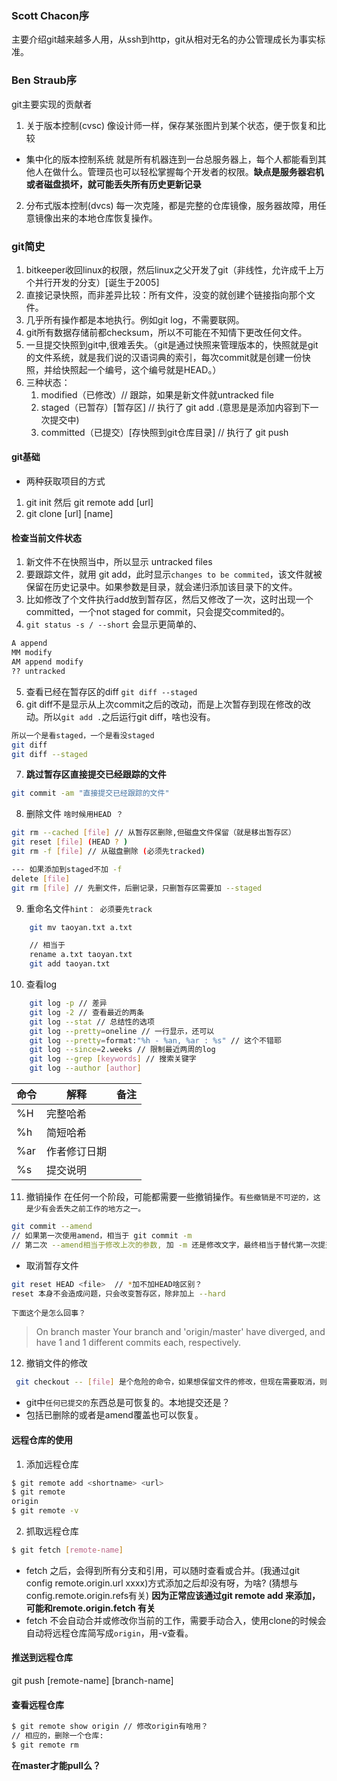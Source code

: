 ### Scott Chacon序
主要介绍git越来越多人用，从ssh到http，git从相对无名的办公管理成长为事实标准。
### Ben Straub序
git主要实现的贡献者

1. 关于版本控制(cvsc)
像设计师一样，保存某张图片到某个状态，便于恢复和比较
- 集中化的版本控制系统
就是所有机器连到一台总服务器上，每个人都能看到其他人在做什么。管理员也可以轻松掌握每个开发者的权限。**缺点是服务器宕机或者磁盘损坏，就可能丢失所有历史更新记录**
2. 分布式版本控制(dvcs)
每一次克隆，都是完整的仓库镜像，服务器故障，用任意镜像出来的本地仓库恢复操作。

### git简史
1. bitkeeper收回linux的权限，然后linux之父开发了git（非线性，允许成千上万个并行开发的分支）[诞生于2005]
2. 直接记录快照，而非差异比较：所有文件，没变的就创建个链接指向那个文件。
3. 几乎所有操作都是本地执行。例如git log，不需要联网。
4. git所有数据存储前都checksum，所以不可能在不知情下更改任何文件。
5. 一旦提交快照到git中,很难丢失。（git是通过快照来管理版本的，快照就是git的文件系统，就是我们说的汉语词典的索引，每次commit就是创建一份快照，并给快照起一个编号，这个编号就是HEAD。）
6. 三种状态：
    1. modified（已修改）// 跟踪，如果是新文件就untracked file
    2. staged（已暂存）[暂存区]  // 执行了 git add .(意思是是添加内容到下一次提交中)
    3. committed（已提交）[存快照到git仓库目录] // 执行了 git push

#### git基础
- 两种获取项目的方式
1. git init  然后 git remote add <name> <url> [url]
2. git clone [url] [name]


#### 检查当前文件状态
1. 新文件不在快照当中，所以显示 untracked files
2. 要跟踪文件，就用 git add，此时显示`changes to be commited`，该文件就被保留在历史记录中。如果参数是目录，就会递归添加该目录下的文件。
3. 比如修改了个文件执行add放到暂存区，然后又修改了一次，这时出现一个committed，一个not staged for commit，只会提交commited的。
4. `git status -s / --short` 会显示更简单的、
``` bash
A append
MM modify
AM append modify
?? untracked
```
5. 查看已经在暂存区的diff `git diff --staged`
6. git diff不是显示从上次commit之后的改动，而是上次暂存到现在修改的改动。所以`git add .`之后运行git diff，啥也没有。
``` bash
所以一个是看staged，一个是看没staged
git diff
git diff --staged
```
7. **跳过暂存区直接提交已经跟踪的文件**
``` bash
git commit -am "直接提交已经跟踪的文件"
```
8. 删除文件 `啥时候用HEAD ？`
``` bash
git rm --cached [file] // 从暂存区删除,但磁盘文件保留（就是移出暂存区）
git reset [file] (HEAD ? )
git rm -f [file] // 从磁盘删除 (必须先tracked)

--- 如果添加到staged不加 -f
delete [file]
git rm [file] // 先删文件，后删记录，只删暂存区需要加 --staged
```
9. 重命名文件`hint： 必须要先track`
``` bash
    git mv taoyan.txt a.txt

    // 相当于
    rename a.txt taoyan.txt
    git add taoyan.txt
```
10. 查看log
``` bash
    git log -p // 差异
    git log -2 // 查看最近的两条
    git log --stat // 总结性的选项
    git log --pretty=oneline // 一行显示，还可以
    git log --pretty=format:"%h - %an, %ar : %s" // 这个不错耶
    git log --since=2.weeks // 限制最近两周的log
    git log --grep [keywords] // 搜索关键字
    git log --author [author]
```
|命令|解释|备注|
|-|-|-|
|%H|完整哈希||
|%h|简短哈希||
|%ar|作者修订日期||
|%s|提交说明||

11. 撤销操作
在任何一个阶段，可能都需要一些撤销操作。`有些撤销是不可逆的，这是少有会丢失之前工作的地方之一。`
``` bash
git commit --amend
// 如果第一次使用amend，相当于 git commit -m
// 第二次 --amend相当于修改上次的参数, 加 -m 还是修改文字，最终相当于替代第一次提交的结果。(*如何不替换上次的备注呢)
```

- 取消暂存文件
``` bash
git reset HEAD <file>  // *加不加HEAD啥区别？
reset 本身不会造成问题，只会改变暂存区，除非加上 --hard
```

`下面这个是怎么回事？ `
>On branch master
Your branch and 'origin/master' have diverged,
and have 1 and 1 different commits each, respectively.

12. 撤销文件的修改
``` bash
 git checkout -- [file] 是个危险的命令，如果想保留文件的修改，但现在需要取消，则在`分支`保存进度与分支。
```
* git中`任何已提交的`东西总是可恢复的。本地提交还是？
* 包括已删除的或者是amend覆盖也可以恢复。

#### 远程仓库的使用
1. 添加远程仓库
``` bash
$ git remote add <shortname> <url>
$ git remote
origin
$ git remote -v
```
2. 抓取远程仓库
``` bash
$ git fetch [remote-name]
```
- fetch 之后，会得到所有分支和引用，可以随时查看或合并。(我通过git config remote.origin.url xxxx)方式添加之后却没有呀，为啥? (猜想与config.remote.origin.refs有关)
**因为正常应该通过git remote add <shortname> <url>来添加，可能和remote.origin.fetch 有关**
- fetch 不会自动合并或修改你当前的工作，需要手动合入，使用clone的时候会自动将远程仓库简写成`origin`，用-v查看。

#### 推送到远程仓库
git push [remote-name] [branch-name]

#### 查看远程仓库
``` bash
$ git remote show origin // 修改origin有啥用？
// 相应的，删除一个仓库:
$ git remote rm
```
**在master才能pull么？**
